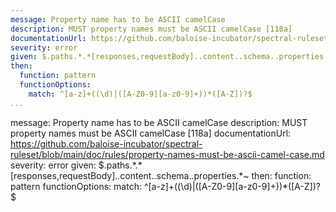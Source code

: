---
message: Property name has to be ASCII camelCase
description: MUST property names must be ASCII camelCase [118a]
documentationUrl: https://github.com/baloise-incubator/spectral-ruleset/blob/main/doc/rules/property-names-must-be-ascii-camel-case.md
severity: error
given: $.paths.*.*[responses,requestBody]..content..schema..properties.*~
then:
  function: pattern
  functionOptions:
    match: ^[a-z]+((\d)|([A-Z0-9][a-z0-9]+))*([A-Z])?$
...message: Property name has to be ASCII camelCase
description: MUST property names must be ASCII camelCase [118a]
documentationUrl: https://github.com/baloise-incubator/spectral-ruleset/blob/main/doc/rules/property-names-must-be-ascii-camel-case.md
severity: error
given: $.paths.*.*[responses,requestBody]..content..schema..properties.*~
then:
  function: pattern
  functionOptions:
    match: ^[a-z]+((\d)|([A-Z0-9][a-z0-9]+))*([A-Z])?$